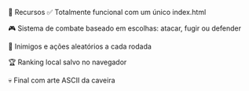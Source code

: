 🔹 Recursos
✅ Totalmente funcional com um único index.html

🎮 Sistema de combate baseado em escolhas: atacar, fugir ou defender

🧠 Inimigos e ações aleatórios a cada rodada

🏆 Ranking local salvo no navegador

💀 Final com arte ASCII da caveira

